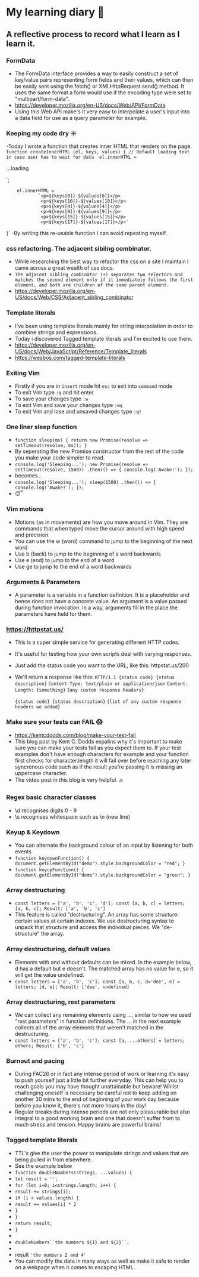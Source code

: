 # My learning diary 📖

## A reflective process to record what I learn as I learn it.

### FormData

- The FormData interface provides a way to easily construct a set of key/value pairs representing form fields and their values, which can then be easily sent using the fetch() or XMLHttpRequest.send() method. It uses the same format a form would use if the encoding type were set to "multipart/form-data".
- https://developer.mozilla.org/en-US/docs/Web/API/FormData
- Using this Web API make's it very easy to interpolate a user's input into a data field for use as a query parameter for example.  

### Keeping my code dry ☀️

-Today I wrote a function that creates inner HTML that renders on the page. 
`function createInnerHTML (el, keys, values) {
        // Default loading text in case user has to wait for data 
        el.innerHTML = `<p>...loading</p>`;

        el.innerHTML = 
                `<p>${keys[0]}-${values[0]}</p>
                 <p>${keys[10]}-${values[10]}</p>
                 <p>${keys[4]}-${values[4]}</p>
                 <p>${keys[9]}-${values[9]}</p>
                 <p>${keys[15]}-${values[15]}</p>
                 <p>${keys[17]}-${values[17]}</p>`
}` 
-By writing this re-usable function I can avoid repeating myself.

### css refactoring. The adjacent sibilng combinator.

- While researching the best way to refactor the css on a site I maintain I came across a great wealth of css docs.   
- `The adjacent sibling combinator (+) separates two selectors and matches the second element only if it immediately follows the first element, and both are children of the same parent element.` 
- https://developer.mozilla.org/en-US/docs/Web/CSS/Adjacent_sibling_combinator

### Template literals 
- I've been using template literals mainly for string interpolation in order to combine strings and expressions.
- Today i discovered Tagged template literals and I'm excited to use them.
- https://developer.mozilla.org/en-US/docs/Web/JavaScript/Reference/Template_literals
- https://wesbos.com/tagged-template-literals

### Exiting Vim 
- Firstly if you are in `insert` mode hit `esc` to exit into `command` mode
- To exit Vim type `:q` and hit enter
- To save your changes type `:w`
- To exit Vim and save your changes type `:wq`
- To exit Vim and lose and unsaved changes type `:q!`

### One liner sleep function 
- `function sleep(ms) {
  return new Promise(resolve => setTimeout(resolve, ms));
}`
- By seperating the new Promise constructor from the rest of the code you make your code simpler to read.
- `console.log('Sleeping...');
new Promise(resolve => setTimeout(resolve, 1500))
  .then(() => {
    console.log('Awake!');
  });`
 - becomes...
 - `console.log('Sleeping...');
sleep(1500)
  .then(() => {
    console.log('Awake!');
  });`
  - 😴

### Vim motions 
- Motions (as in movements) are how you move around in Vim. They are commands that when typed move the cursor around with high speed and precision.
- You can use the w (word) command to jump to the beginning of the next word 
- Use b (back) to jump to the beginning of a word backwards
- Use e (end) to jump to the end of a word
- Use ge to jump to the end of a word backwards

### Arguments & Parameters
- A parameter is a variable in a function definition. It is a placeholder and hence does not have a concrete value. An argument is a value passed during function invocation. In a way, arguments fill in the place the parameters have held for them.

### https://httpstat.us/
- This is a super simple service for generating different HTTP codes.
- It's useful for testing how your own scripts deal with varying responses.
- Just add the status code you want to the URL, like this: httpstat.us/200
- We'll return a response like this:
`HTTP/1.1 {status code} {status description}`
    `Content-Type: text/plain or application/json`
    `Content-Length: {something}`
    `{any custom response headers}`
    
    `{status code} {status description}`
    `{list of any custom response headers we added}`
    
### Make sure your tests can FAIL 😱
- https://kentcdodds.com/blog/make-your-test-fail
- This blog post by Kent C. Dodds expalins why it's important to make sure you can make your tests fail as you expect them to. If your test examples don't have enough characters for example and your function first checks for character.length it will fail over before reaching any later syncronous code such as if the result you're passing it is missing an uppercase character. 
- The video post in this blog is very helpful. ❇️

    
 ### Regex basic character classes
 - \d recognises digits 0 - 9
 - \s recognises whitespace such as \n (new line)
 
 ### Keyup & Keydown 
 - You can alternate the background colour of an input by listening for both events
- `function keydownFunction() {
  document.getElementById("demo").style.backgroundColor = "red";
}`
- `function keyupFunction() {
  document.getElementById("demo").style.backgroundColor = "green";
}`

### Array destructuring 
- `const letters = ['a', 'b', 'c', 'd'];
const [a, b, c] = letters;
[a, b, c];
Result:
['a', 'b', 'c']`
- This feature is called "destructuring". An array has some structure: certain values at certain indexes. We use destructuring syntax to unpack that structure and access the individual pieces. We "de-structure" the array.

###  Array destructuring, default values
- Elements with and without defaults can be mixed. In the example below, d has a default but e doesn't. The matched array has no value for e, so it will get the value undefined.
- `const letters = ['a', 'b', 'c'];
const [a, b, c, d='dee', e] = letters;
[d, e];
Result:
['dee', undefined]`

### Array destructuring, rest parameters
- We can collect any remaining elements using ..., similar to how we used "rest parameters" in function definitions. The ... in the next example collects all of the array elements that weren't matched in the destructuring.
- `const letters = ['a', 'b', 'c'];
const [a, ...others] = letters;
others;
Result:
['b', 'c']`

### Burnout and pacing
- During FAC26 or in fact any intense period of work or learning it's easy to push yourself just a little bit further everyday. This can help you to reach goals you may have thought unattainable but beware! Whilst challenging oneself is necessary be careful not to keep adding on another 30 mins to the end of beginning of your work day because before you know it, there's not more hours in the day!
- Regular breaks during intense periods are not only pleasurable but also integral to a good working brain and one that doesn't suffer from to much stress and tension. Happy brains are powerful brains!

### Tagged template literals
- TTL's give the user the power to manipulate strings and values that are being pulled in from elsewhere. 
- See the example below 
- `function doubleNumbers(strings, ...values) {`
- `let result = '';`
- `for (let i=0; i<strings.length; i++) {`
- `result += strings[i];`
- `if (i < values.length) {`
-   `result += values[i] * 2` 
-  `}`
- `}`
- `return result;`
- `}`
- 
- `doubleNumbers``the numbers ${1} and ${2}``;`
- 
- result `'the numbers 2 and 4'`
- You can modify the data in many ways as well as make it safe to render on a webpage when it comes to escaping HTML. 

 

